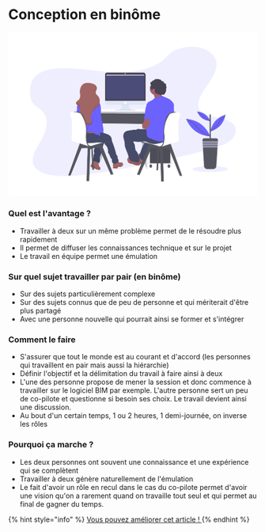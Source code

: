 # Conception en binôme

![Conception par pair / Un travail &#xE0; deux pour apprendre et r&#xE9;soudre des probl&#xE8;mes](../../../.gitbook/assets/pair-design-agile-bim-toolbox.png)

### Quel est l'avantage ? 

* Travailler à deux sur un même problème permet de le résoudre plus rapidement
* Il permet de diffuser les connaissances technique et sur le projet 
* Le travail en équipe permet une émulation

### Sur quel sujet travailler par pair \(en binôme\)

* Sur des  sujets particulièrement complexe
* Sur des sujets connus que de peu de personne et qui mériterait d'être plus partagé 
* Avec une personne nouvelle qui pourrait ainsi se former et s'intégrer

### Comment le faire

* S'assurer que tout le monde est au courant et d'accord \(les personnes qui travaillent en pair mais aussi la hiérarchie\)
* Définir l'objectif et la délimitation du travail à faire ainsi à deux
* L'une des personne propose de mener la session et donc commence à travailler sur le logiciel BIM par exemple. L'autre personne sert un peu de co-pilote et questionne si besoin ses choix. Le travail devient ainsi une discussion. 
* Au bout d'un certain temps, 1 ou 2 heures, 1 demi-journée, on inverse les rôles 

### Pourquoi ça marche ? 

* Les deux personnes ont souvent une connaissance et une expérience qui se complètent 
* Travailler à deux génère naturellement de l'émulation 
* Le fait d'avoir un rôle en recul dans le cas du co-pilote permet d'avoir une vision qu'on a rarement quand on travaille tout seul et qui permet au final de gagner du temps. 

{% hint style="info" %}
[Vous pouvez améliorer cet article ! ](../../communaute-agile-bim/contribuer.md)
{% endhint %}

